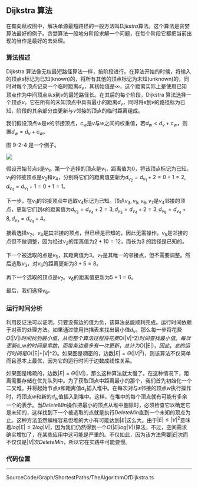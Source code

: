 <!-- @format -->

## Dijkstra 算法

在有向赋权图中，解决单源最短路径的一般方法叫*Dijkstra*算法。这个算法是贪婪算法最好的例子。贪婪算法一般地分阶段求解一个问题，在每个阶段它都把当前出现的当作是最好的去处理。

### 算法描述

Dijkstra 算法像无权最短路径算法一样，按阶段进行。在算法开始的时候，将输入的顶点$s$标记为已知(known)的，将所有其他的顶点标记为未知(unknown)的，同时对每个顶点记录一个临时距离$d_v$，其初始值是$\infty$，这个距离实际上是使用已知顶点作为中间顶点从$s$到$v$的最短路径长。在其后的每个阶段，Dijkstra 算法选择一个顶点$v$，它在所有的未知顶点中具有最小的距离$d_v$，同时将$s$到$v$的路径标为已知，阶段的其余部分由更新与$v$邻接的顶点的临时距离组成。

我们假设顶点$w$是$v$的邻接顶点，$c_w$是$v$与$w$之间的权重值，若$d_w<d_v+c_w$，则置$d_w=d_v+c_w$。

图 9-2-4 是一个例子。

<image src="../../../../Assets/Images/ch9/9-2-4.png" />

假设开始节点$s$是$v_1$。第一个选择的顶点是$v_1$，距离值为$0$，将该顶点标记为已知。$v_1$的邻接顶点是$v_2$和$v_4$，分别将它们的距离值更新为$d_{v_2}=d_{v_1}+2=0+1=2,d_{v_4}=d_{v_1}+1=0+1=1$。

下一步，在$v_1$的邻接顶点中选取$v_4$标记为已知。顶点$v_3,v_5,v_6,v_7$是$v_4$邻接的顶点，更新它们到$s$的距离值为$d_{v_3}=d_{v_4}+2=3,d_{v_5}=d_{v_4}+2=3,d_{v_6}=d_{v_4}+8,d_{v_7}=d_{v_4}+4$。

接着选择$v_2$。$v_4$是其邻接的顶点，但已经是已知的，因此无需操作。$v_5$是邻接的点但不做调整，因为经过$v_2$的距离值为$2+10=12$，而长为$3$
的路径是已知的。

下一个被选取的点是$v_5$，其距离值为$3$。$v_7$是其唯一的邻接点，但不需要调整。然后选取$v_3$，对$v_6$的距离更新为$3+5=8$。

再下一个选取的顶点是$v_7$。$v_6$的距离值更新为$5+1=6$。

最后，我们选择$v_6$。

### 运行时间分析

利用反证法可以证明，只要没有边的值为负，该算法总能顺利完成。运行时间依赖于对表的处理方法。如果通过使用扫描表来找出最小值$d_v$，那么每一步将花费$O(|V|)时间找到最小值，从而整个算法过程将花费$O(|V|^2)$时间查找最小值。每次更新$d_w$的时间是常数，而每条边最多有一次更新，总计为$O(|E|)$，因此，总的运行时间是$O(|E|+|V|^2)。如果图是稠密的，边数$|E|=\Theta(|V|^2)$，则该算法不仅简单而且基本上最优，因为它的运行时间于边数成线性关系。

如果图是稀疏的，边数$|E|=\Theta(|V|)$，那么这种算法就太慢了。在这种情况下，距离需要存储在优先队列中。为了获取顶点中距离最小的那个，我们首先初始化一个二叉堆，并将起始节点$s$和距离值$d_s$插入堆中。在每次对与$s$邻接的顶点$w$执行操作时，将顶点$w$和新的$d_w$值插入到堆中。这样，在堆中的每个顶点就有可能有多余一个的表示。当$DeleteMin$操作把最小的顶点从堆中删除时，必须检查它以确定它是未知的，这样找到下一个被选取的点就是执行$DeleteMin$直到一个未知的顶点为止。这种方法虽然编程容易但堆的大小有可能达到$|E|$这么大。由于$|E| \leq |V|^2$意味着$log|E| \leq 2log|V|$，因为我们仍然得到一个$O(|E|log|V|)$算法，不过，空间需求确实增加了，在某些应用中这可能是严重的。不仅如此，因为该方法需要$|E|$次而不仅仅是$|V|$次$DeleteMin$，所以它在实践中可能要慢。

### 代码位置

---

SourceCode/Graph/ShortestPaths/TheAlgorithmOfDijkstra.ts
